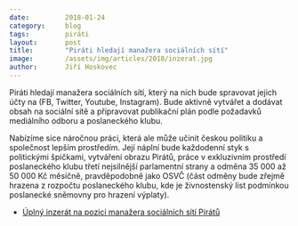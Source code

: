 ```yaml
---
date:         2018-01-24
category:     blog
tags:         piráti
layout:       post
title:        "Piráti hledají manažera sociálních sítí"
image:        /assets/img/articles/2018/inzerat.jpg
author:       Jiří Hoskovec
---
```


Piráti hledají manažera sociálních sítí, který na nich bude spravovat jejich účty na (FB, Twitter, Youtube, Instagram). Bude aktivně vytvářet a dodávat obsah na sociální sítě a připravovat publikační plán podle požadavků mediálního odboru a poslaneckého klubu.

Nabízíme sice náročnou práci, která ale může učinit českou politiku a společnost lepším prostředím. Její náplní bude každodenní styk s politickými špičkami, vytváření obrazu Pirátů, práce v exkluzivním prostředí poslaneckého klubu třetí nejsilnější parlamentní strany a odměna 35 000 až 50 000 Kč měsíčně, pravděpodobně jako OSVČ (část odměny bude zřejmě hrazena z rozpočtu poslaneckého klubu, kde je živnostenský list podmínkou poslanecké sněmovny pro hrazení výplaty).

* [Úplný inzerát na pozici manažera sociálních sítí Pirátů](https://github.com/pirati-web/pirati.cz/raw/gh-pages/assets/pdf/sm-manazer.pdf)
